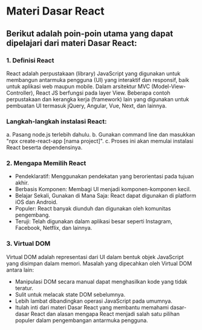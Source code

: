 # Materi Dasar React

## Berikut adalah poin-poin utama yang dapat dipelajari dari materi Dasar React:

### 1. Definisi React
React adalah perpustakaan (library) JavaScript yang digunakan untuk membangun antarmuka pengguna (UI) yang interaktif dan responsif, baik untuk aplikasi web maupun mobile. Dalam arsitektur MVC (Model-View-Controller), React JS berfungsi pada layer View. Beberapa contoh perpustakaan dan kerangka kerja (framework) lain yang digunakan untuk pembuatan UI termasuk jQuery, Angular, Vue, Next, dan lainnya.

### Langkah-langkah instalasi React:

a. Pasang node.js terlebih dahulu.
b. Gunakan command line dan masukkan "npx create-react-app [nama project]".
c. Proses ini akan memulai instalasi React beserta dependensinya.
### 2. Mengapa Memilih React
- Pendeklaratif: Menggunakan pendekatan yang berorientasi pada tujuan akhir.
- Berbasis Komponen: Membagi UI menjadi komponen-komponen kecil.
- Belajar Sekali, Gunakan di Mana Saja: React dapat digunakan di platform iOS dan Android.
- Populer: React banyak diunduh dan digunakan oleh komunitas pengembang.
- Teruji: Telah digunakan dalam aplikasi besar seperti Instagram, Facebook, Netflix, dan lainnya.
### 3. Virtual DOM
Virtual DOM adalah representasi dari UI dalam bentuk objek JavaScript yang disimpan dalam memori. Masalah yang dipecahkan oleh Virtual DOM antara lain:

- Manipulasi DOM secara manual dapat menghasilkan kode yang tidak teratur.
- Sulit untuk melacak state DOM sebelumnya.
- Lebih lambat dibandingkan operasi JavaScript pada umumnya.
- Itulah inti dari materi Dasar React yang membantu memahami dasar-dasar React dan alasan mengapa React menjadi salah satu pilihan populer dalam pengembangan antarmuka pengguna.
